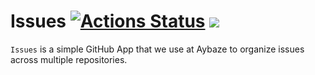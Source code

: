 # Issues [![Actions Status](https://github.com/aybaze/issues/workflows/build/badge.svg)](https://github.com/aybaze/issues/actions) [![](https://godoc.org/github.com/aybaze/issues?status.svg)](http://godoc.org/github.com/aybaze/issues)

`Issues` is a simple GitHub App that we use at Aybaze to organize issues across multiple repositories.
